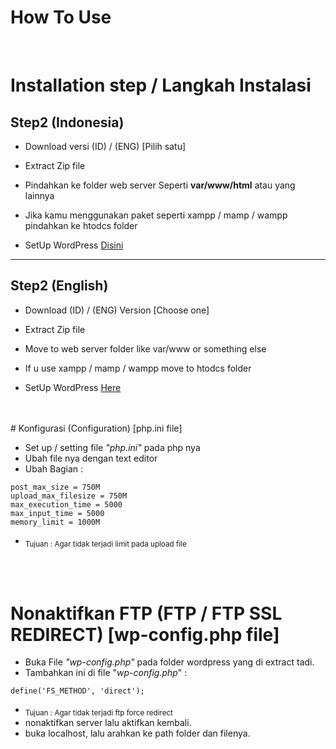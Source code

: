 # How To Use

<br>

# Installation step / Langkah Instalasi
## Step2 (Indonesia)


- Download versi (ID) / (ENG) [Pilih satu]

- Extract Zip file

- Pindahkan ke folder web server Seperti <b>var/www/html</b> atau yang lainnya

- Jika kamu menggunakan paket seperti xampp / mamp / wampp pindahkan ke htodcs folder

- SetUp WordPress [Disini]('https://www.hostinger.co.id/tutorial/cara-install-wordpress-di-xampp/')

<hr>

## Step2 (English)
- Download (ID) / (ENG) Version [Choose one]

- Extract Zip file

- Move to web server folder like var/www or something else

- If u use xampp / mamp / wampp move to htodcs folder

- SetUp WordPress [Here]('https://themeisle.com/blog/install-xampp-and-wordpress-locally/')
<br>
<br>
# Konfigurasi (Configuration) [php.ini file]

- Set up / setting file <i>"php.ini"</i> pada php nya 
- Ubah file nya dengan text editor
- Ubah Bagian : 
```
post_max_size = 750M 
upload_max_filesize = 750M 
max_execution_time = 5000
max_input_time = 5000  
memory_limit = 1000M
```
- <sub>Tujuan : Agar tidak terjadi limit pada upload file</sub>
<br>
<br>

# Nonaktifkan FTP (FTP / FTP SSL REDIRECT) [wp-config.php file]
- Buka File <i>"wp-config.php"</i> pada folder wordpress yang di extract tadi.
- Tambahkan ini di file "<i>wp-config.php</i>" : 
```
define('FS_METHOD', 'direct');
```
- <sub>Tujuan : Agar tidak terjadi ftp force redirect</sub>
- nonaktifkan server lalu aktifkan kembali.
- buka localhost, lalu arahkan ke path folder dan filenya.